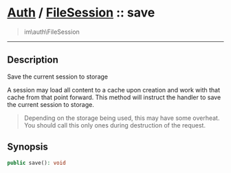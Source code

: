 # [Auth](auth.md) / [FileSession](auth-FileSession.md) :: save
 > im\auth\FileSession
____

## Description
Save the current session to storage

A session may load all content to a cache upon creation
and work with that cache from that point forward.
This method will instruct the handler to save the current session
to storage.

 > Depending on the storage being used, this may have some overheat. You should call this only ones during destruction of the request.  

## Synopsis
```php
public save(): void
```
